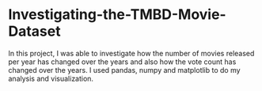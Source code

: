 # Investigating-the-TMBD-Movie-Dataset
In this project, I was able to investigate how the number of movies released per year has changed over the years and also how the vote count has changed over the years. I used pandas, numpy and matplotlib to do my analysis and visualization.
